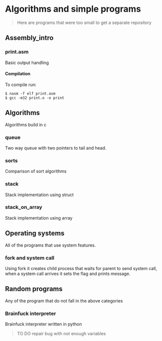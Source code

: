 # Algorithms and simple programs

> Here are programs that were too small to get a separate repository

## Assembly_intro

### print.asm
Basic output handling

#### Compilation
To compile run:
```shell
$ nasm -f elf print.asm
$ gcc -m32 print.o -o print
```

## Algorithms
Algorithms build in c

### queue
Two way queue with two pointers to tail and head.

### sorts
Comparison of sort algorithms

### stack
Stack implementation using struct

### stack_on_array
Stack implementation using array

## Operating systems
All of the programs that use system features.

### fork and system call
Using fork it creates child process that waits for parent to send system call, when a system call arrives it sets the flag and prints message.

## Random programs
Any of the program that do not fall in the above categories

### Brainfuck interpreter
Brainfuck interpreter written in python
> TO DO repair bug with not enough variables  
